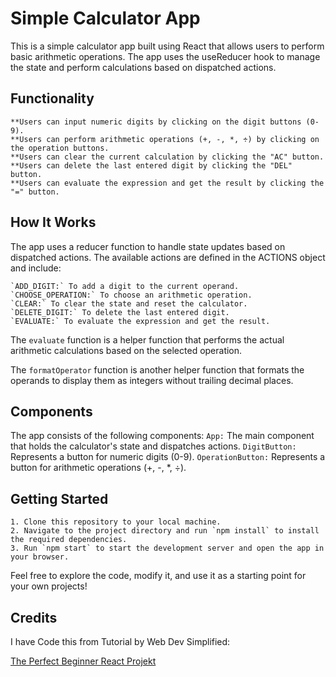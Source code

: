 # Simple Calculator App
This is a simple calculator app built using React that allows users to perform basic arithmetic operations. The app uses the useReducer hook to manage the state and perform calculations based on dispatched actions.

## Functionality

    **Users can input numeric digits by clicking on the digit buttons (0-9).
    **Users can perform arithmetic operations (+, -, *, ÷) by clicking on the operation buttons.
    **Users can clear the current calculation by clicking the "AC" button.
    **Users can delete the last entered digit by clicking the "DEL" button.
    **Users can evaluate the expression and get the result by clicking the "=" button.

## How It Works

The app uses a reducer function to handle state updates based on dispatched actions. The available actions are defined in the ACTIONS object and include:

    `ADD_DIGIT:` To add a digit to the current operand.
    `CHOOSE_OPERATION:` To choose an arithmetic operation.
    `CLEAR:` To clear the state and reset the calculator.
    `DELETE_DIGIT:` To delete the last entered digit.
    `EVALUATE:` To evaluate the expression and get the result.
The `evaluate` function is a helper function that performs the actual arithmetic calculations based on the selected operation.

The `formatOperator` function is another helper function that formats the operands to display them as integers without trailing decimal places.

## Components

The app consists of the following components:
    `App:` The main component that holds the calculator's state and dispatches actions.
    `DigitButton:` Represents a button for numeric digits (0-9).
    `OperationButton:` Represents a button for arithmetic operations (+, -, *, ÷).

## Getting Started

    1. Clone this repository to your local machine.
    2. Navigate to the project directory and run `npm install` to install the required dependencies.
    3. Run `npm start` to start the development server and open the app in your browser.

Feel free to explore the code, modify it, and use it as a starting point for your own projects!

## Credits
I have Code this from Tutorial by Web Dev Simplified:
 
 [The Perfect Beginner React Projekt](https://youtu.be/DgRrrOt0Vr8) 
